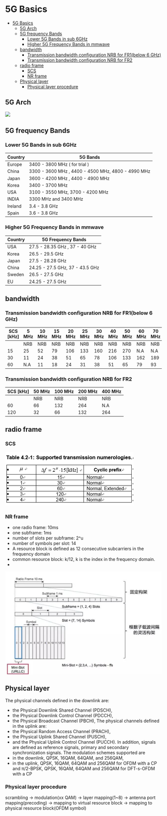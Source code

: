 # 5G Basics
- [5G Basics](#5g-basics)
    - [5G Arch](#5g-arch)
    - [5G frequency Bands](#5g-frequency-bands)
        - [Lower 5G Bands in sub 6GHz](#lower-5g-bands-in-sub-6ghz)
        - [Higher 5G Frequency Bands in mmwave](#higher-5g-frequency-bands-in-mmwave)
    - [bandwidth](#bandwidth)
        - [Transmission bandwidth configuration NRB for FR1(below 6 GHz)](#transmission-bandwidth-configuration-nrb-for-fr1below-6-ghz)
        - [Transmission bandwidth configuration NRB for FR2](#transmission-bandwidth-configuration-nrb-for-fr2)
    - [radio frame](#radio-frame)
        - [SCS](#scs)
        - [NR frame](#nr-frame)
    - [Physical layer](#physical-layer)
        - [Physical layer procedure](#physical-layer-procedure)


## 5G Arch

<img src='https://g.gravizo.com/svg?
@startuml;
node gNB {;
    node CU {;
        node "CU-C";
        node RRC;
        node "CU-M";
        node "CU-U";
    };
    node DU;
    node RU;
    RRC .- DU: Fs-HL-C/F1-C;
    (CU-M) -- DU: Fs-HL-M/F1/F1-M;
    (CU-U) -- DU: Fs-HL-U/F1/F1-U;
    DU -- RU:Fs-LL;
};
node EPC;
node eNB;
node UE;
;
UE .- EPC: NAS;
gNB .- eNB: X2;
gNB -- UE: 5G-Uu(Uplane);
gNB .- UE: 5G-Uu(Cplane);
(CU-C) .- EPC: S1-C/NG1;
(CU-U) -- EPC: S1-U/NG1;
@enduml
'/>

## 5G frequency Bands

### Lower 5G Bands in sub 6GHz

| Country | 5G Bands                                           |
| ------- | -------------------------------------------------- |
| Europe  | 3400 - 3800 MHz ( for trial )                      |
| China   | 3300 - 3600 MHz , 4400 - 4500 MHz, 4800 - 4990 MHz |
| Japan   | 3600 - 4200 MHz , 4400 - 4900 MHz                  |
| Korea   | 3400 - 3700 MHz                                    |
| USA     | 3100 - 3550 MHz, 3700 - 4200 MHz                   |
| INDIA   | 3300 MHz and 3400 MHz                              |
| Ireland | 3.4 - 3.8 GHz                                      |
| Spain   | 3.6 - 3.8 GHz                                      |

### Higher 5G Frequency Bands in mmwave

| Country | 5G Frequency Bands              |
| ------- | ------------------------------- |
| USA     | 27.5 - 28.35 GHz , 37 - 40 GHz  |
| Korea   | 26.5 - 29.5 GHz                 |
| Japan   | 27.5 - 28.28 GHz                |
| China   | 24.25 - 27.5 GHz, 37 - 43.5 GHz |
| Sweden  | 26.5 - 27.5 GHz                 |
| EU      | 24.25 - 27.5 GHz                |

## bandwidth

### Transmission bandwidth configuration NRB for FR1(below 6 GHz)

SCS [kHz] |5 MHz|10 MHz|15 MHz|20 MHz|25 MHz|30 MHz | 40 MHz|50 MHz|60 MHz|70 MHz|80 MHz|90 MHz|100 MHz
-|-|-|-|-|-|-|-|-|-|-|-|-|-
||NRB |NRB |NRB |NRB |NRB |NRB |NRB |NRB |NRB |NRB |NRB |NRB |NRB |
15|25|52|79|106|133|160|216|270|N.A|N.A|N.A|N.A|N.A|
30|11|24|38|51|65|78|106|133|162|189|217|245|273|
60|N.A|11|18|24|31|38|51|65|79|93|107|121|135|

### Transmission bandwidth configuration NRB for FR2

SCS [kHz]|50 MHz|100 MHz|200 MHz|400 MHz
-|-|-|-|-
| |NRB |NRB |NRB |NRB |
60|66|132|264|N.A
120|32|66|132|264

## radio frame

### SCS
![alt text](./SCS.png "scs")

### NR frame
* one radio frame: 10ms
* one subframe: 1ms
* number of slots per subframe: 2^u
* number of symbols per slot: 14
* A resource block is defined as 12 consecutive subcarriers in the frequency domain
* common resource block: k/12, k is the index in the frequency domain.
* 
  
![alt text](./frame.jpg "frame")

## Physical layer

The physical channels defined in the downlink are: 
-	the Physical Downlink Shared Channel (PDSCH), 
-	the Physical Downlink Control Channel (PDCCH), 
-	the Physical Broadcast Channel (PBCH), 
The physical channels defined in the uplink are: 
-	the Physical Random Access Channel (PRACH),
-	the Physical Uplink Shared Channel (PUSCH), 
-	and the Physical Uplink Control Channel (PUCCH). 
In addition, signals are defined as reference signals, primary and secondary synchronization signals.
The modulation schemes supported are 
-	in the downlink, QPSK, 16QAM, 64QAM, and 256QAM,
-	in the uplink, QPSK, 16QAM, 64QAM and 256QAM for OFDM with a CP and π/2-BPSK, QPSK, 16QAM, 64QAM and 256QAM for DFT-s-OFDM with a CP

### Physical layer procedure
  
scrambling -> modulation(xx QAM) -> layer mapping(1~8) -> antenna port mapping(precoding) -> mapping to virtual resource block -> mapping to physical resource block(OFDM symbol)